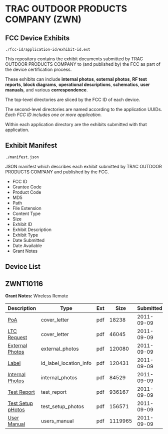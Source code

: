 # TRAC OUTDOOR PRODUCTS COMPANY (ZWN)
## FCC Device Exhibits

```
./fcc-id/application-id/exhibit-id.ext
```

This repository contains the exhibit documents submitted by TRAC OUTDOOR PRODUCTS COMPANY to (and published by) the FCC as part of the device certification process.

These exhibits can include **internal photos**, **external photos**, **RF test reports**, **block diagrams**, **operational descriptions**, **schematics**, **user manuals**, and various **correspondence**.

The top-level directories are sliced by the FCC ID of each device.

The second-level directories are named according to the application UUIDs. *Each FCC ID includes one or more application.*

Within each application directory are the exhibits submitted with that application. 

## Exhibit Manifest

```
./manifest.json
```

JSON manifest which describes each exhibit submitted by TRAC OUTDOOR PRODUCTS COMPANY and published by the FCC.

- FCC ID
- Grantee Code
- Product Code
- MD5
- Path
- File Extension
- Content Type
- Size
- Exhibit ID
- Exhibit Description
- Exhibit Type
- Date Submitted
- Date Available
- Grant Notes

## Device List
## ZWNT10116
**Grant Notes:** Wireless Remote

| Description | Type | Ext | Size | Submitted | Available |
| ----------- | ---- | --- | ---- | --------- | --------- |
| [PoA](ZWNT10116/1e974bc2921a632af5a09ccd84c31d94/1539255.pdf) | cover_letter | pdf | 18238 | 2011-09-09 | 2011-09-09 |
| [LTC Request](ZWNT10116/1e974bc2921a632af5a09ccd84c31d94/1539261.pdf) | cover_letter | pdf | 46045 | 2011-09-09 | 2011-09-09 |
| [External Photos](ZWNT10116/1e974bc2921a632af5a09ccd84c31d94/1539256.pdf) | external_photos | pdf | 120080 | 2011-09-09 | 2011-09-09 |
| [Label](ZWNT10116/1e974bc2921a632af5a09ccd84c31d94/1539258.pdf) | id_label_location_info | pdf | 120431 | 2011-09-09 | 2011-09-09 |
| [Internal Photos](ZWNT10116/1e974bc2921a632af5a09ccd84c31d94/1539257.pdf) | internal_photos | pdf | 84529 | 2011-09-09 | 2011-09-09 |
| [Test Report](ZWNT10116/1e974bc2921a632af5a09ccd84c31d94/1539260.pdf) | test_report | pdf | 936167 | 2011-09-09 | 2011-09-09 |
| [Test Setup pHotos](ZWNT10116/1e974bc2921a632af5a09ccd84c31d94/1539259.pdf) | test_setup_photos | pdf | 156571 | 2011-09-09 | 2011-09-09 |
| [User Manual](ZWNT10116/1e974bc2921a632af5a09ccd84c31d94/1539262.pdf) | users_manual | pdf | 1119965 | 2011-09-09 | 2011-09-09 |
